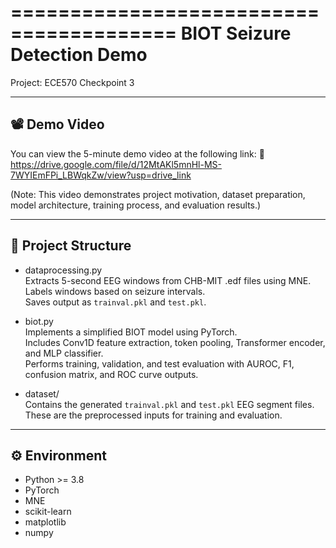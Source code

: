 ========================================
BIOT Seizure Detection Demo
========================================

Project: ECE570 Checkpoint 3

----------------------------------------
📽 Demo Video
----------------------------------------
You can view the 5-minute demo video at the following link:
🔗 https://drive.google.com/file/d/12MtAKl5mnHl-MS-7WYIEmFPi_LBWqkZw/view?usp=drive_link

(Note: This video demonstrates project motivation, dataset preparation, model architecture, training process, and evaluation results.)

----------------------------------------
📁 Project Structure
----------------------------------------

- dataprocessing.py  
  Extracts 5-second EEG windows from CHB-MIT .edf files using MNE.  
  Labels windows based on seizure intervals.  
  Saves output as `trainval.pkl` and `test.pkl`.

- biot.py  
  Implements a simplified BIOT model using PyTorch.  
  Includes Conv1D feature extraction, token pooling, Transformer encoder, and MLP classifier.  
  Performs training, validation, and test evaluation with AUROC, F1, confusion matrix, and ROC curve outputs.

- dataset/  
  Contains the generated `trainval.pkl` and `test.pkl` EEG segment files.  
  These are the preprocessed inputs for training and evaluation.

----------------------------------------
⚙ Environment
----------------------------------------

- Python >= 3.8
- PyTorch
- MNE
- scikit-learn
- matplotlib
- numpy

